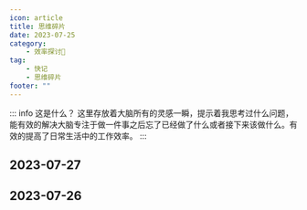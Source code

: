 ```yaml
---
icon: article
title: 思维碎片
date: 2023-07-25
category:
    - 效率探讨🧠
tag:
    - 快记
    - 思维碎片
footer: ""
---
```

::: info 这是什么？
这里存放着大脑所有的灵感一瞬，提示着我思考过什么问题，能有效的解决大脑专注于做一件事之后忘了已经做了什么或者接下来该做什么。有效的提高了日常生活中的工作效率。
:::

## 2023-07-27

<RCtag text="笔记整理到网站" link="#"/>

## 2023-07-26

<RCtag text="命名" link="#"/>
<RCtag text="小驼峰" link="#"/>
<RCtag text="大驼峰-帕斯卡" link="#"/>
<RCtag text="kebabcase短横线" link="#"/>
<RCtag text="下划线" link="#"/>
<RCtag text="PNP" link="#"/>
<RCtag text="NPN" link="#"/>
<RCtag text="继电器" link="#"/>
<RCtag text="uart异步串口协议" link="#"/>
<RCtag text="spi四种工作模式" link="#"/>
<RCtag text="I2C" link="#"/>
<RCtag text="I2S音频" link="#"/>
<RCtag text="github风格Markdown语法" link="#"/>
<RCtag text="Markdown表格快速生成" link="#"/>
<RCtag text="Markdown折叠块<detail><summary>CLICK ME</summary></detail>" link="#"/>
<RCtag text="日志记录" link="#"/>
<script setup lang="ts">
import RCtag from "@RCtag"
</script>
